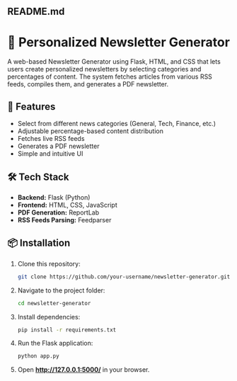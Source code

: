 ## README.md

# 📰 Personalized Newsletter Generator

A web-based Newsletter Generator using Flask, HTML, and CSS that lets users create personalized newsletters by selecting categories and percentages of content. The system fetches articles from various RSS feeds, compiles them, and generates a PDF newsletter.

## 🚀 Features
- Select from different news categories (General, Tech, Finance, etc.)
- Adjustable percentage-based content distribution
- Fetches live RSS feeds
- Generates a PDF newsletter
- Simple and intuitive UI

## 🛠 Tech Stack
- **Backend:** Flask (Python)
- **Frontend:** HTML, CSS, JavaScript
- **PDF Generation:** ReportLab
- **RSS Feeds Parsing:** Feedparser

## 📦 Installation
1. Clone this repository:
   ```sh
   git clone https://github.com/your-username/newsletter-generator.git
   ```
2. Navigate to the project folder:
   ```sh
   cd newsletter-generator
   ```
3. Install dependencies:
   ```sh
   pip install -r requirements.txt
   ```
4. Run the Flask application:
   ```sh
   python app.py
   ```
5. Open **http://127.0.0.1:5000/** in your browser.
